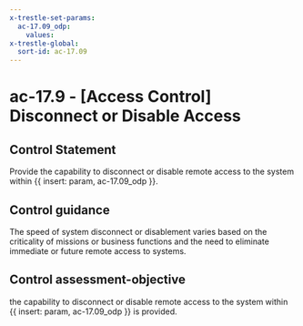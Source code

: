 ```yaml
---
x-trestle-set-params:
  ac-17.09_odp:
    values:
x-trestle-global:
  sort-id: ac-17.09
---
```


# ac-17.9 - \[Access Control\] Disconnect or Disable Access

## Control Statement

Provide the capability to disconnect or disable remote access to the system within {{ insert: param, ac-17.09_odp }}.

## Control guidance

The speed of system disconnect or disablement varies based on the criticality of missions or business functions and the need to eliminate immediate or future remote access to systems.

## Control assessment-objective

the capability to disconnect or disable remote access to the system within {{ insert: param, ac-17.09_odp }} is provided.

